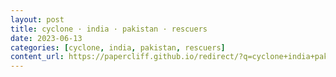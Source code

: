```yaml
---
layout: post
title: cyclone · india · pakistan · rescuers
date: 2023-06-13
categories: [cyclone, india, pakistan, rescuers]
content_url: https://papercliff.github.io/redirect/?q=cyclone+india+pakistan+rescuers&tbs=cdr:1,cd_min:6/12/2023,cd_max:6/14/2023
---
```

